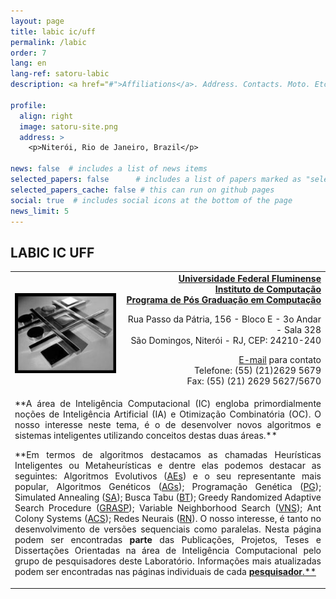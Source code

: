```yaml
---
layout: page
title: labic ic/uff
permalink: /labic
order: 7
lang: en
lang-ref: satoru-labic
description: <a href="#">Affiliations</a>. Address. Contacts. Moto. Etc.

profile:
  align: right
  image: satoru-site.png
  address: >
    <p>Niterói, Rio de Janeiro, Brazil</p>

news: false  # includes a list of news items
selected_papers: false      # includes a list of papers marked as "selected={true}" (only run locally!)
selected_papers_cache: false # this can run on github pages
social: true  # includes social icons at the bottom of the page
news_limit: 5
---
```


## **LABIC IC UFF**


<table border="0" cellpadding="0" cellspacing="0" width="630">
<tr>
<td valign="middle" align="center">
<img src="./visao/imagens/jogo.jpg" border="0" alt="">
</td>
<td width="65%">
<div align="right">
<a href="http://www.uff.br"><b>Universidade Federal Fluminense</b></a><br>
<a href="http://www.ic.uff.br"><b>Instituto de Computação</b></a><br>
<a href="http://www.ic.uff.br/PosGraduacao/coordenacao.php"><b>Programa de Pós Graduação em Computação</b></a>
<p>
Rua Passo da Pátria, 156 - Bloco E - 3o Andar - Sala 328<br>
São Domingos, Niterói - RJ, CEP: 24210-240
<p>
<a href="mailto:satoru{@}dcc.ic.uff.br">E-mail</a> para contato<br>
Telefone: (55) (21)2629 5679<br>
Fax: (55) (21) 2629 5627/5670<br>
</div>	
</td>
</tr>
<tr>
<td colspan="2">
<div align="justify">
**A área de Inteligência Computacional (IC) engloba primordialmente noções de Inteligência Artificial (IA) e Otimização Combinatória (OC). O nosso interesse neste 
tema, é o de desenvolver novos algoritmos e sistemas inteligentes utilizando conceitos destas duas áreas.**
<p>
**Em termos de algoritmos destacamos as chamadas Heurísticas Inteligentes ou Metaheurísticas e dentre elas podemos destacar as seguintes: 
Algoritmos Evolutivos (<a href="http://www.faqs.org/faqs/ai-faq/genetic/">AEs</a>) e o seu representante mais popular, Algoritmos Genéticos
(<a href="http://www.faqs.org/faqs/ai-faq/genetic/">AGs</a>); Programação Genética (<a href="http://www.genetic-programming.org/">PG</a>); Simulated
Annealing (<a href="http://members.aol.com/btluke/simann1.htm">SA</a>); Busca Tabu (<a href="http://spot.colorado.edu/~glover/">BT</a>); Greedy Randomized
Adaptive Search Procedure (<a href="http://www.research.att.com/~mgcr/">GRASP</a>);
Variable Neighborhood Search (<a href="http://www.mi.sanu.ac.yu/~nenad/">VNS</a>);
Ant Colony Systems (<a href="http://iridia.ulb.ac.be/~mdorigo/ACO/ACO.html">ACS</a>);
Redes Neurais (<a href="http://nn.cs.utexas.edu/">RN</a>). O nosso interesse,
é tanto no desenvolvimento de versões sequenciais como paralelas. Nesta página podem ser encontradas
<b>parte</b> das Publicações, Projetos, Teses e Dissertações Orientadas na área de Inteligência Computacional
pelo grupo de pesquisadores deste Laboratório. Informações mais atualizadas podem ser encontradas nas páginas individuais de
cada <a href="http://labic.ic.uff.br/index.php?id=1"><b>pesquisador</b>.**
</div>
</td>
</tr>
</table>



